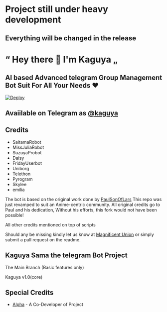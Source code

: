 
# Project still under heavy development
## Everything will be changed in the release


# “ Hey there 👋 I'm Kaguya „
## AI based Advanced telegram Group Management Bot Suit For All Your Needs ❤️

[![Deploy](https://www.herokucdn.com/deploy/button.svg)](https://heroku.com/deploy?template=https://github.com/ez69bw/KaguyaSama.git)

## Avaiilable on Telegram as [@kaguya](https://t.me/kaguyasamarobot)



## Credits

 - SaitamaRobot
 - MissJuliaRobot
 - SuzuyaProbot
 - Daisy
 - FridayUserbot
 - Uniborg
 - Telethon
 - Pyrogram
 - Skylee
 - emilia


The bot is based on the original work done by [PaulSonOfLars](https://github.com/PaulSonOfLars)
This repo was just revamped to suit an Anime-centric community. All original credits go to Paul and his dedication, Without his efforts, this fork would not have been possible!

All other credits mentioned on top of scripts

Should any be missing kindly let us know at [Magnificent Union](https://t.me/MagnificentUnion) or simply submit a pull request on the readme.

## Kaguya Sama the telegram Bot Project
The Main Branch (Basic features only)

Kaguya v1.0(core)

## Special Credits
- [Alpha](https://github.com/Gurwinder262) - A Co-Developer of Project


